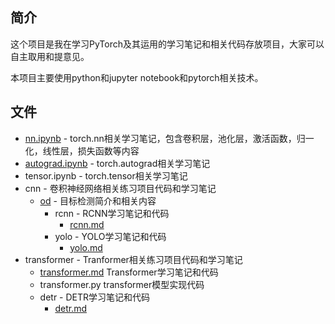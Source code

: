## 简介

这个项目是我在学习PyTorch及其运用的学习笔记和相关代码存放项目，大家可以自主取用和提意见。

本项目主要使用python和jupyter notebook和pytorch相关技术。

## 文件
* [nn.ipynb](./nn.ipynb) - torch.nn相关学习笔记，包含卷积层，池化层，激活函数，归一化，线性层，损失函数等内容
* [autograd.ipynb](./autograd.ipynb) - torch.autograd相关学习笔记
* tensor.ipynb - torch.tensor相关学习笔记
* cnn - 卷积神经网络相关练习项目代码和学习笔记
  * [od](./cnn/od/README.md) - 目标检测简介和相关内容
    * rcnn - RCNN学习笔记和代码
      * [rcnn.md](./cnn/od/rcnn/rcnn.md)
    * yolo - YOLO学习笔记和代码
      * [yolo.md](./cnn/od/yolo/yolo.md)
* transformer - Tranformer相关练习项目代码和学习笔记
  * [transformer.md](./transformer/transformer.md) Transformer学习笔记和代码
  * transformer.py transformer模型实现代码
  * detr - DETR学习笔记和代码
    * [detr.md](./transformer/detr/detr.md)
